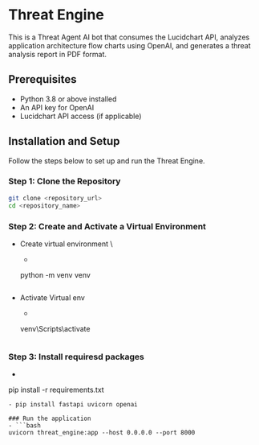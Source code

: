 # Threat Engine

This is a Threat Agent AI bot that consumes the Lucidchart API, analyzes application architecture flow charts using OpenAI, and generates a threat analysis report in PDF format.

## Prerequisites

- Python 3.8 or above installed
- An API key for OpenAI
- Lucidchart API access (if applicable)

## Installation and Setup

Follow the steps below to set up and run the Threat Engine.

### Step 1: Clone the Repository

```bash
git clone <repository_url>
cd <repository_name>
```

### Step 2: Create and Activate a Virtual Environment
 - Create virtual environment \
    - ```bash
    python -m venv venv
    ```
 - Activate Virtual env
    - ```bash
    venv\Scripts\activate
    ```

### Step 3: Install requiresd packages
- ```bash
pip install -r requirements.txt
```
- pip install fastapi uvicorn openai

### Run the application
- ```bash
uvicorn threat_engine:app --host 0.0.0.0 --port 8000
```

